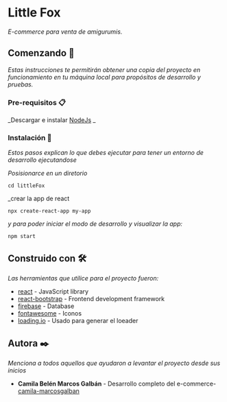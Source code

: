 # Little Fox

_E-commerce para venta de amigurumis._

## Comenzando 🚀

_Estas instrucciones te permitirán obtener una copia del proyecto en funcionamiento en tu máquina local para propósitos de desarrollo y pruebas._


### Pre-requisitos 📋

_Descargar e instalar [NodeJs](https://nodejs.org/en/) _

### Instalación 🔧

_Estos pasos explican lo que debes ejecutar para tener un entorno de desarrollo ejecutandose_

_Posisionarce en un diretorio_

```
cd littleFox
```

_crear la app de react

```
npx create-react-app my-app
```

_y para poder iniciar el modo de desarrollo y visualizar la app:_

```
npm start
```

## Construido con 🛠️

_Las herramientas que utilice para el proyecto fueron:_

* [react](https://es.reactjs.org/) - JavaScript library
* [react-bootstrap](https://react-bootstrap.github.io/getting-started/introduction/) - Frontend development framework 
* [firebase](https://firebase.google.com/?hl=es) - Database
* [fontawesome](https://fontawesome.com/how-to-use/on-the-web/using-with/react) - Iconos
* [loading.io](https://loading.io/spinner/) - Usado para generar el loeader

## Autora ✒️

_Menciona a todos aquellos que ayudaron a levantar el proyecto desde sus inicios_

* **Camila Belén Marcos Galbán** - Desarrollo completo del e-commerce- [camila-marcosgalban](https://github.com/camila-marcosgalban)
